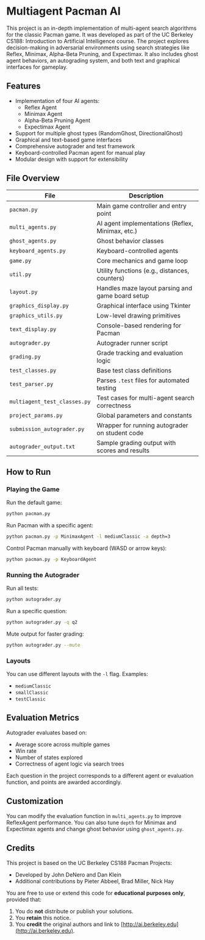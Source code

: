 # Multiagent Pacman AI

This project is an in-depth implementation of multi-agent search algorithms for the classic Pacman game. It was developed as part of the UC Berkeley CS188: Introduction to Artificial Intelligence course. The project explores decision-making in adversarial environments using search strategies like Reflex, Minimax, Alpha-Beta Pruning, and Expectimax. It also includes ghost agent behaviors, an autograding system, and both text and graphical interfaces for gameplay.

## Features

- Implementation of four AI agents:
  - Reflex Agent
  - Minimax Agent
  - Alpha-Beta Pruning Agent
  - Expectimax Agent
- Support for multiple ghost types (RandomGhost, DirectionalGhost)
- Graphical and text-based game interfaces
- Comprehensive autograder and test framework
- Keyboard-controlled Pacman agent for manual play
- Modular design with support for extensibility

## File Overview

| File                       | Description |
|----------------------------|-------------|
| `pacman.py`                | Main game controller and entry point |
| `multi_agents.py`          | AI agent implementations (Reflex, Minimax, etc.) |
| `ghost_agents.py`          | Ghost behavior classes |
| `keyboard_agents.py`       | Keyboard-controlled agents |
| `game.py`                  | Core mechanics and game loop |
| `util.py`                  | Utility functions (e.g., distances, counters) |
| `layout.py`                | Handles maze layout parsing and game board setup |
| `graphics_display.py`      | Graphical interface using Tkinter |
| `graphics_utils.py`        | Low-level drawing primitives |
| `text_display.py`          | Console-based rendering for Pacman |
| `autograder.py`            | Autograder runner script |
| `grading.py`               | Grade tracking and evaluation logic |
| `test_classes.py`          | Base test class definitions |
| `test_parser.py`           | Parses `.test` files for automated testing |
| `multiagent_test_classes.py` | Test cases for multi-agent search correctness |
| `project_params.py`        | Global parameters and constants |
| `submission_autograder.py` | Wrapper for running autograder on student code |
| `autograder_output.txt`    | Sample grading output with scores and results |

## How to Run

### Playing the Game

Run the default game:
```bash
python pacman.py

```
Run Pacman with a specific agent:
```bash
python pacman.py -p MinimaxAgent -l mediumClassic -a depth=3
```

Control Pacman manually with keyboard (WASD or arrow keys):
```bash
python pacman.py -p KeyboardAgent

```
### Running the Autograder

Run all tests:
```bash
python autograder.py
```

Run a specific question:
```bash
python autograder.py -q q2
```

Mute output for faster grading:
```bash
python autograder.py --mute
```

### Layouts

You can use different layouts with the `-l` flag. Examples:
- `mediumClassic`
- `smallClassic`
- `testClassic`

## Evaluation Metrics

Autograder evaluates based on:
- Average score across multiple games
- Win rate
- Number of states explored
- Correctness of agent logic via search trees

Each question in the project corresponds to a different agent or evaluation function, and points are awarded accordingly.

## Customization

You can modify the evaluation function in `multi_agents.py` to improve ReflexAgent performance. You can also tune `depth` for Minimax and Expectimax agents and change ghost behavior using `ghost_agents.py`.

## Credits

This project is based on the UC Berkeley CS188 Pacman Projects:
- Developed by John DeNero and Dan Klein
- Additional contributions by Pieter Abbeel, Brad Miller, Nick Hay

You are free to use or extend this code for **educational purposes only**, provided that:
1. You do **not** distribute or publish your solutions.
2. You **retain** this notice.
3. You **credit** the original authors and link to [http://ai.berkeley.edu](http://ai.berkeley.edu).
